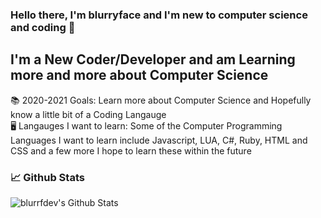 ### Hello there, I'm blurryface and I'm new to computer science and coding 🙂

## I'm a New Coder/Developer and am Learning more and more about Computer Science 
📚 2020-2021 Goals: Learn more about Computer Science and Hopefully know a little bit of a Coding Langauge                                                      
🖥️ Langauges I want to learn: Some of the Computer Programming Languages I want to learn include Javascript, LUA, C#, Ruby, HTML and CSS and a few more I hope to learn these within the future

### 📈 Github Stats

<img align="left" alt="blurrfdev's Github Stats" src="https://github-readme-stats.vercel.app/api?username=blurrfdev&show_icons=true&theme=radical" />